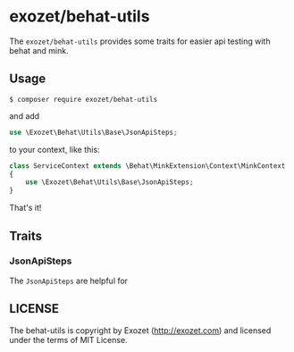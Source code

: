 # exozet/behat-utils

The `exozet/behat-utils` provides some traits for easier api testing with behat and mink.

## Usage

```console
$ composer require exozet/behat-utils
```

and add

```php
use \Exozet\Behat\Utils\Base\JsonApiSteps;
```

to your context, like this:

```php
class ServiceContext extends \Behat\MinkExtension\Context\MinkContext
{
    use \Exozet\Behat\Utils\Base\JsonApiSteps;
}
```

That's it!

## Traits

### JsonApiSteps

The `JsonApiSteps` are helpful for

## LICENSE

The behat-utils is copyright by Exozet (http://exozet.com) and licensed under the terms of MIT License.

